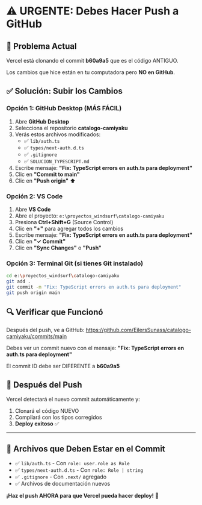 # ⚠️ URGENTE: Debes Hacer Push a GitHub

## 🔴 Problema Actual

Vercel está clonando el commit **b60a9a5** que es el código ANTIGUO.

Los cambios que hice están en tu computadora pero **NO en GitHub**.

## ✅ Solución: Subir los Cambios

### Opción 1: GitHub Desktop (MÁS FÁCIL)
1. Abre **GitHub Desktop**
2. Selecciona el repositorio **catalogo-camiyaku**
3. Verás estos archivos modificados:
   - ✅ `lib/auth.ts`
   - ✅ `types/next-auth.d.ts`
   - ✅ `.gitignore`
   - ✅ `SOLUCION_TYPESCRIPT.md`
4. Escribe mensaje: **"Fix: TypeScript errors en auth.ts para deployment"**
5. Clic en **"Commit to main"**
6. Clic en **"Push origin"** ⬆️

### Opción 2: VS Code
1. Abre **VS Code**
2. Abre el proyecto: `e:\proyectos_windsurf\catalogo-camiyaku`
3. Presiona **Ctrl+Shift+G** (Source Control)
4. Clic en **"+"** para agregar todos los cambios
5. Escribe mensaje: **"Fix: TypeScript errors en auth.ts para deployment"**
6. Clic en **"✓ Commit"**
7. Clic en **"Sync Changes"** o **"Push"**

### Opción 3: Terminal Git (si tienes Git instalado)
```bash
cd e:\proyectos_windsurf\catalogo-camiyaku
git add .
git commit -m "Fix: TypeScript errors en auth.ts para deployment"
git push origin main
```

## 🔍 Verificar que Funcionó

Después del push, ve a GitHub:
https://github.com/EilersSunass/catalogo-camiyaku/commits/main

Debes ver un commit nuevo con el mensaje:
**"Fix: TypeScript errors en auth.ts para deployment"**

El commit ID debe ser DIFERENTE a **b60a9a5**

## 🚀 Después del Push

Vercel detectará el nuevo commit automáticamente y:
1. Clonará el código NUEVO
2. Compilará con los tipos corregidos
3. **Deploy exitoso** ✅

---

## 📝 Archivos que Deben Estar en el Commit

- ✅ `lib/auth.ts` - Con `role: user.role as Role`
- ✅ `types/next-auth.d.ts` - Con `role: Role | string`
- ✅ `.gitignore` - Con `.next/` agregado
- ✅ Archivos de documentación nuevos

**¡Haz el push AHORA para que Vercel pueda hacer deploy!** 🚀
